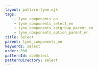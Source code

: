 ```yaml
---
layout: pattern-lyne.njk
tags: 
    - lyne_components_en
    - lyne_components_select_en
    - lyne_components_optgroup_parent_en
    - lyne_components_option_parent_en
title: Select
parent: lyne_components_en
keywords: select
order: 330
patternId: sbbSelect
patternDirectory: select
---
```

